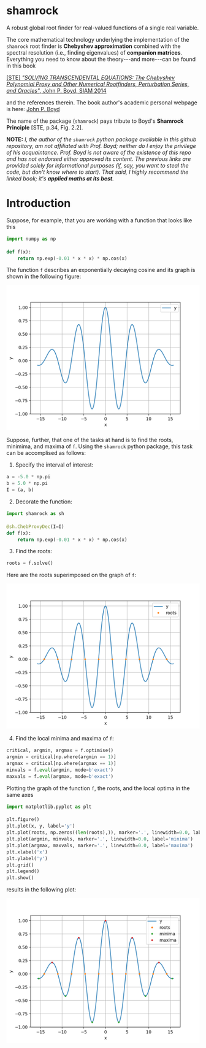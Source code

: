 # shamrock
A robust global root finder for real-valued functions of a single real variable.

The core mathematical technology underlying the implementation of the `shamrock` root finder is **Chebyshev approximation** combined with the spectral resolution (i.e., finding eigenvalues) of **companion matrices**. Everything you need to know about the theory---and more---can be found in this book

[[STE] *"SOLVING TRANSCENDENTAL EQUATIONS: The Chebyshev Polynomial Proxy and Other Numerical Rootfinders, Perturbation Series, and Oracles"*, John P. Boyd, SIAM 2014](https://my.siam.org/Store/Product/viewproduct/?ProductId=25891989)

and the references therein. The book author's academic personal webpage is here: [John P. Boyd](https://clasp.engin.umich.edu/people/john-boyd/)

The name of the package (`shamrock`) pays tribute to Boyd's **Shamrock Principle** [STE, p.34, Fig. 2.2].

**NOTE:** *I, the author of the `shamrock` python package available in this github repository, am not affiliated with Prof. Boyd; neither do I enjoy the privilege of his acquaintance. Prof. Boyd is not aware of the existence of this repo and has not endorsed either approved its content. The previous links are provided solely for informational purposes (if, say, you want to steal the code, but don't know where to start). That said, I highly recommend the linked book; it's **applied maths at its best**.*

# Introduction
Suppose, for example, that you are working with a function that looks like this

```python
import numpy as np

def f(x):
    return np.exp(-0.01 * x * x) * np.cos(x)
```
The function `f` describes an exponentially decaying cosine and its graph is shown in the following figure:

![](img/mexhat_y_plot.png)

Suppose, further, that one of the tasks at hand is to find the roots, minimima, and maxima of `f`. Using the `shamrock` python package, this task can be accomplised as follows:

1. Specify the interval of interest: 
```python
a = -5.0 * np.pi
b = 5.0 * np.pi
I = (a, b)
```

2. Decorate the function:
```python
import shamrock as sh

@sh.ChebProxyDec(I=I)
def f(x):
    return np.exp(-0.01 * x * x) * np.cos(x)
```

3. Find the roots:
```python
roots = f.solve()
```

Here are the roots superimposed on the graph of `f`:

![](img/mexhat_y_and_roots_plot.png)

4. Find the local minima and maxima of `f`:
```python
critical, argmin, argmax = f.optimise()
argmin = critical[np.where(argmin == 1)]
argmax = critical[np.where(argmax == 1)]
minvals = f.eval(argmin, mode=b'exact')
maxvals = f.eval(argmax, mode=b'exact')
```

Plotting the graph of the function `f`, the roots, and the local optima in the same axes
```python
import matplotlib.pyplot as plt

plt.figure()
plt.plot(x, y, label='y')
plt.plot(roots, np.zeros((len(roots),)), marker='.', linewidth=0.0, label='roots')
plt.plot(argmin, minvals, marker='.', linewidth=0.0, label='minima')
plt.plot(argmax, maxvals, marker='.', linewidth=0.0, label='maxima')
plt.xlabel('x')
plt.ylabel('y')
plt.grid()
plt.legend()
plt.show()
```

results in the following plot:

![](img/mexhat_y_and_roots_and_optima_plot.png)
